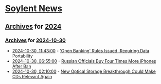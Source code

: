 # [Soylent News](../../../README.md)

## [Archives](../../index.md) for [2024](../index.md)

### [Archives](../../index.md) for [2024-10-30](index.md)

* [2024-10-30, 11:43:00](https://soylentnews.org/article.pl?sid=24/10/29/0124245&from=rss) - ['Open Banking' Rules Issued, Requiring Data Portability](https://soylentnews.org/article.pl?sid=24/10/29/0124245&from=rss)
* [2024-10-30, 06:55:00](https://soylentnews.org/article.pl?sid=24/10/29/0112246&from=rss) - [Russian Officials Buy Four Times More iPhones After Ban](https://soylentnews.org/article.pl?sid=24/10/29/0112246&from=rss)
* [2024-10-30, 02:10:00](https://soylentnews.org/article.pl?sid=24/10/29/013229&from=rss) - [New Optical Storage Breakthrough Could Make CDs Relevant Again](https://soylentnews.org/article.pl?sid=24/10/29/013229&from=rss)

